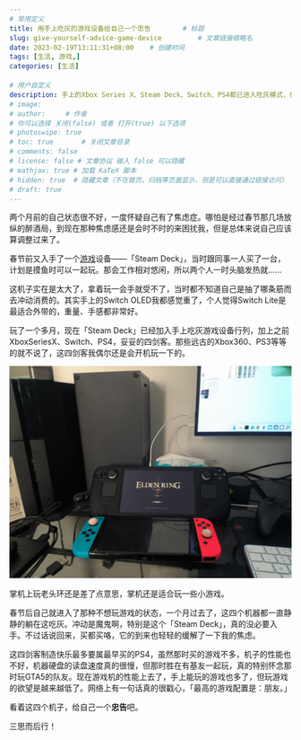 ```yaml
---
# 常用定义
title: 用手上吃灰的游戏设备给自己一个忠告        # 标题
slug: give-yourself-advice-game-device         # 文章链接缩略名
date: 2023-02-19T13:11:31+08:00    # 创建时间
tags: [生活, 游戏,]
categories: [生活]

# 用户自定义
description: 手上的Xbox Series X、Steam Deck、Switch、PS4都已进入吃灰模式，借此给自己一个忠告。   # 描述
# image: 
# author:     # 作者
# 你可以选择 关闭(false) 或者 打开(true) 以下选项
# photoswipe: true
# toc: true       # 关闭文章目录
# comments: false
# license: false # 文章协议 输入 false 可以隐藏
# mathjax: true # 加载 KaTeX 脚本
# hidden: true  # 隐藏文章（不在首页，归档等页面显示，但是可以直接通过链接访问）
# draft: true
---
```


两个月前的自己状态很不好，一度怀疑自己有了焦虑症。哪怕是经过春节那几场放纵的醉酒局，到现在那种焦虑感还是会时不时的来困扰我，但是总体来说自己应该算调整过来了。

春节前又入手了一个[游戏](游戏.md)设备——「Steam Deck」，当时跟同事一人买了一台，计划是摸鱼时可以一起玩。那会工作相对悠闲，所以两个人一时头脑发热就……

这机子实在是太大了，拿着玩一会手就受不了，当时都不知道自己是抽了哪条筋而去冲动消费的。其实手上的Switch OLED我都感觉重了，个人觉得Switch Lite是最适合外带的，重量、手感都非常好。

玩了一个多月，现在「Steam Deck」已经加入手上吃灰游戏设备行列，加上之前XboxSeriesX、Switch、PS4，妥妥的四剑客。那些远古的Xbox360、PS3等等的就不说了，这四剑客我偶尔还是会开机玩一下的。

![正在吃灰的游戏设备](post/laomai/2023/02/19/163f19d9dc5f71-1.webp)

掌机上玩老头环还是差了点意思，掌机还是适合玩一些小游戏。

春节后自己就进入了那种不想玩游戏的状态，一个月过去了，这四个机器都一直静静的躺在这吃灰。冲动是魔鬼啊，特别是这个「Steam Deck」，真的没必要入手。不过话说回来，买都买咯，它的到来也轻轻的缓解了一下我的焦虑。

这四剑客制造快乐最多要属最早买的PS4，虽然那时买的游戏不多，机子的性能也不好，机器硬盘的读盘速度真的很慢，但那时胜在有基友一起玩，真的特别怀念那时玩GTA5的队友。现在游戏机的性能上去了，手上能玩的游戏也多了，但玩游戏的欲望是越来越低了。网络上有一句话真的很戳心，「最高的游戏配置是：朋友。」

看着这四个机子，给自己一个**忠告**吧。

三思而后行！
